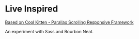 
# Live Inspired

[Based on Cool Kitten - Parallax Scrolling Responsive Framework](https://github.com/jalxob/cool-kitten)


An experiment with Sass and Bourbon Neat.

